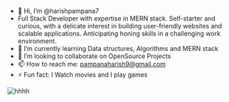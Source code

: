 - 👋 Hi, I’m @harishpampana7
- Full Stack Developer with expertise in MERN stack. Self-starter and curious, with a delicate interest in building user-friendly websites and scalable applications. Anticipating honing skills in a challenging work environment.
- 🌱 I’m currently learning Data structures, Algorithms and MERN stack
- 💞️ I’m looking to collaborate on OpenSource Projects
- 📫 How to reach me: pampanaharish9@gmail.com
- ⚡ Fun fact: I Watch movies and I play games

<img src="https://encrypted-tbn0.gstatic.com/images?q=tbn:ANd9GcR7kgECb3q8teZEPfrEd8kZXStZxNYxWzV-EIfdHDGLykwNBSTt" alt="hhhh" />
<!---
harishpampana7/harishpampana7 is a ✨ special ✨ repository because its `README.md` (this file) appears on your GitHub profile.
You can click the Preview link to take a look at your changes.
--->
